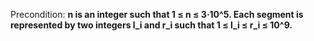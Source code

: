Precondition: **n is an integer such that 1 ≤ n ≤ 3·10^5. Each segment is represented by two integers l_i and r_i such that 1 ≤ l_i ≤ r_i ≤ 10^9.**